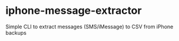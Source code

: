 # iphone-message-extractor
Simple CLI to extract messages (SMS/iMessage) to CSV from iPhone backups
